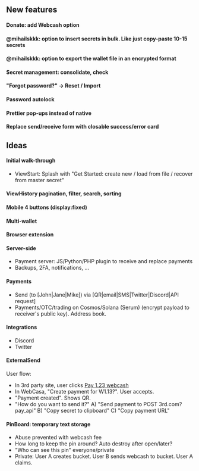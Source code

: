 ## New features

#### Donate: add Webcash option
#### @mihailskkk: option to insert secrets in bulk. Like just copy-paste 10-15 secrets
#### @mihailskkk: option to export the wallet file in an encrypted format
#### Secret management: consolidate, check
#### "Forgot password?" -> Reset / Import
#### Password autolock
#### Prettier pop-ups instead of native
#### Replace send/receive form with closable success/error card

## Ideas

#### Initial walk-through
- ViewStart: Splash with "Get Started: create new / load from file / recover from master secret"

#### ViewHistory pagination, filter, search, sorting

#### Mobile 4 buttons (display:fixed)

#### Multi-wallet

#### Browser extension

#### Server-side
- Payment server: JS/Python/PHP plugin to receive and replace payments
- Backups, 2FA, notifications, ...

#### Payments
- Send (to [John|Jane|Mike]) via [QR|email|SMS|Twitter|Discord|API request]
- Payments/OTC/trading on Cosmos/Solana (Serum) (encrypt payload to receiver's public key). Address book.

#### Integrations
- Discord
- Twitter

#### ExternalSend
User flow:
- In 3rd party site, user clicks <a href="webcasa.app?send=1.23&memo=Invoice123&callback=3rd.com?pay_api">Pay 1.23 webcash</a>
- In WebCasa, "Create payment for W1.13?". User accepts.
- "Payment created". Shows QR.
- "How do you want to send it?"
    A) "Send payment to POST 3rd.com?pay_api"
    B) "Copy secret to clipboard"
    C) "Copy payment URL"

#### PinBoard: temporary text storage
- Abuse prevented with webcash fee
- How long to keep the pin around? Auto destroy after open/later?
- "Who can see this pin" everyone/private
- Private: User A creates bucket. User B sends webcash to bucket. User A claims.
